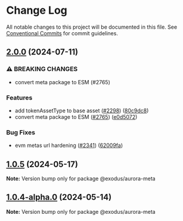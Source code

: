 # Change Log

All notable changes to this project will be documented in this file.
See [Conventional Commits](https://conventionalcommits.org) for commit guidelines.

## [2.0.0](https://github.com/ExodusMovement/assets/compare/@exodus/aurora-meta@1.0.5...@exodus/aurora-meta@2.0.0) (2024-07-11)


### ⚠ BREAKING CHANGES

* convert meta package to ESM (#2765)

### Features

* add tokenAssetType to base asset ([#2298](https://github.com/ExodusMovement/assets/issues/2298)) ([80c9dc8](https://github.com/ExodusMovement/assets/commit/80c9dc8a4d2a8614f84b66d2c9649cdf19601443))
* convert meta package to ESM ([#2765](https://github.com/ExodusMovement/assets/issues/2765)) ([e0d5072](https://github.com/ExodusMovement/assets/commit/e0d5072e1f79bf3770c88333638a7499046544de))


### Bug Fixes

* evm metas url hardening ([#2341](https://github.com/ExodusMovement/assets/issues/2341)) ([62009fa](https://github.com/ExodusMovement/assets/commit/62009fa96731fd45f1225a77cba02b3a08db9236))



## [1.0.5](https://github.com/ExodusMovement/assets/compare/@exodus/aurora-meta@1.0.4...@exodus/aurora-meta@1.0.5) (2024-05-17)

**Note:** Version bump only for package @exodus/aurora-meta





## [1.0.4-alpha.0](https://github.com/ExodusMovement/assets/compare/@exodus/aurora-meta@1.0.3...@exodus/aurora-meta@1.0.4-alpha.0) (2024-05-14)

**Note:** Version bump only for package @exodus/aurora-meta
